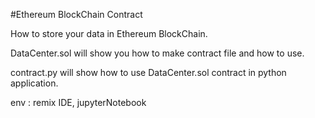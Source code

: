 #Ethereum BlockChain Contract

How to store your data in Ethereum BlockChain.

DataCenter.sol will show you how to make contract file and how to use.

contract.py will show how to use DataCenter.sol contract in python application.

env : remix IDE, jupyterNotebook

